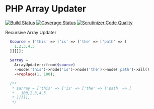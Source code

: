 PHP Array Updater
=================

[![Build Status](https://travis-ci.org/urakozz/php-array-updater.svg?branch=master)](https://travis-ci.org/urakozz/php-array-updater)
[![Coverage Status](https://img.shields.io/coveralls/urakozz/php-array-updater.svg)](https://coveralls.io/r/urakozz/php-array-updater?branch=master)
[![Scrutinizer Code Quality](https://scrutinizer-ci.com/g/urakozz/php-array-updater/badges/quality-score.png?b=master)](https://scrutinizer-ci.com/g/urakozz/php-array-updater/?branch=master)

Recursive Array Updater


```php
  $source = ['this' => ['is' => ['the' => ['path' => [
    1,2,3,4,5
  ]]]]];
  
  $array = 
    ArrayUpdater::from($source)
    ->node('this')->node('is')->node('the')->node('path')->all()
    ->replace(1, 100);
  
  /**
   * $array = ['this' => ['is' => ['the' => ['path' => [
   *   100,2,3,4,5
   * ]]]]];
   */
  
```
